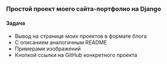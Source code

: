 ### Простой проект моего сайта-портфолио на Django

#### Задача

* Вывод на странице моих проектов в формате блога
* С описанием аналогичным README
* Примерами изображений
* Кнопкой ссылки на GitHub конкретного проекта